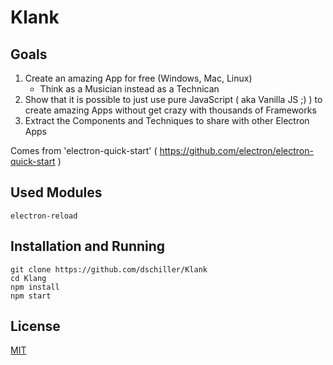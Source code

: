 # Klank

## Goals

1. Create an amazing App for free (Windows, Mac, Linux)
   - Think as a Musician instead as a Technican
2. Show that it is possible to just use pure JavaScript ( aka Vanilla JS ;) ) to create amazing Apps without get crazy with thousands of Frameworks
3. Extract the Components and Techniques to share with other Electron Apps

Comes from 'electron-quick-start' ( https://github.com/electron/electron-quick-start )

## Used Modules

```
electron-reload
```

## Installation and Running

```
git clone https://github.com/dschiller/Klank
cd Klang
npm install
npm start
```

## License

[MIT](LICENSE.md)
